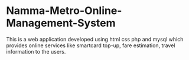 # Namma-Metro-Online-Management-System

This is a web application developed using html css php and mysql which provides online services like smartcard top-up, fare estimation, travel information to the users.
